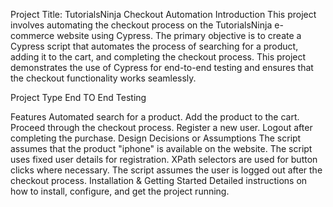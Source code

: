 Project Title: TutorialsNinja Checkout Automation
Introduction
This project involves automating the checkout process on the TutorialsNinja e-commerce website using Cypress. The primary objective is to create a Cypress script that automates the process of searching for a product, adding it to the cart, and completing the checkout process. This project demonstrates the use of Cypress for end-to-end testing and ensures that the checkout functionality works seamlessly.

Project Type
End TO End Testing

Features
Automated search for a product.
Add the product to the cart.
Proceed through the checkout process.
Register a new user.
Logout after completing the purchase.
Design Decisions or Assumptions
The script assumes that the product "iphone" is available on the website.
The script uses fixed user details for registration.
XPath selectors are used for button clicks where necessary.
The script assumes the user is logged out after the checkout process.
Installation & Getting Started
Detailed instructions on how to install, configure, and get the project running.

